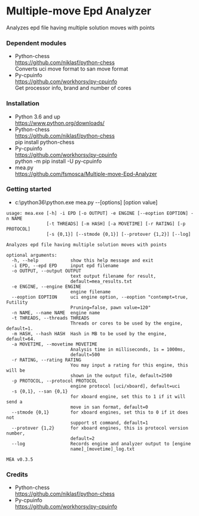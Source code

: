 # Multiple-move Epd Analyzer
Analyzes epd file having multiple solution moves with points

### Dependent modules
* Python-chess <br>
https://github.com/niklasf/python-chess <br>
Converts uci move format to san move format
* Py-cpuinfo <br>
https://github.com/workhorsy/py-cpuinfo <br>
Get processor info, brand and number of cores

### Installation
* Python 3.6 and up <br>
https://www.python.org/downloads/ <br>
* Python-chess<br>
https://github.com/niklasf/python-chess <br>
pip install python-chess
* Py-cpuinfo <br>
https://github.com/workhorsy/py-cpuinfo <br>
python -m pip install -U py-cpuinfo
* mea.py <br>
https://github.com/fsmosca/Multiple-move-Epd-Analyzer

### Getting started
* c:\python36\python.exe mea.py --[options] [option value] <br>
```
usage: mea.exe [-h] -i EPD [-o OUTPUT] -e ENGINE [--eoption EOPTION] -n NAME
               [-t THREADS] [-m HASH] [-a MOVETIME] [-r RATING] [-p PROTOCOL]
               [-s {0,1}] [--stmode {0,1}] [--protover {1,2}] [--log]

Analyzes epd file having multiple solution moves with points

optional arguments:
  -h, --help            show this help message and exit
  -i EPD, --epd EPD     input epd filename
  -o OUTPUT, --output OUTPUT
                        text output filename for result,
                        default=mea_results.txt
  -e ENGINE, --engine ENGINE
                        engine filename
  --eoption EOPTION     uci engine option, --eoption "contempt=true, Futility
                        Pruning=false, pawn value=120"
  -n NAME, --name NAME  engine name
  -t THREADS, --threads THREADS
                        Threads or cores to be used by the engine, default=1.
  -m HASH, --hash HASH  Hash in MB to be used by the engine, default=64.
  -a MOVETIME, --movetime MOVETIME
                        Analysis time in milliseconds, 1s = 1000ms,
                        default=500
  -r RATING, --rating RATING
                        You may input a rating for this engine, this will be
                        shown in the output file, default=2500
  -p PROTOCOL, --protocol PROTOCOL
                        engine protocol [uci/xboard], default=uci
  -s {0,1}, --san {0,1}
                        for xboard engine, set this to 1 if it will send a
                        move in san format, default=0
  --stmode {0,1}        for xboard engines, set this to 0 if it does not
                        support st command, default=1
  --protover {1,2}      for xboard engines, this is protocol version number,
                        default=2
  --log                 Records engine and analyzer output to [engine
                        name]_[movetime]_log.txt

MEA v0.3.5
```

### Credits
* Python-chess <br>
https://github.com/niklasf/python-chess <br>
* Py-cpuinfo <br>
https://github.com/workhorsy/py-cpuinfo <br>
